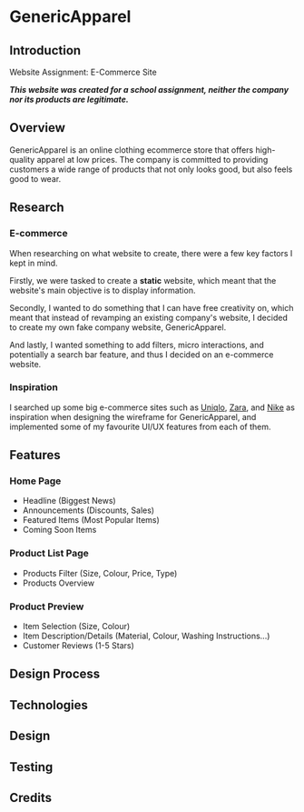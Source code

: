 # GenericApparel

## Introduction
Website Assignment: E-Commerce Site

***This website was created for a school assignment, neither the company nor its products are legitimate.***

## Overview
GenericApparel is an online clothing ecommerce store that offers high-quality apparel at low prices. The company is committed to providing customers a wide range of products that not only looks good, but also feels good to wear.

## Research

### E-commerce 
When researching on what website to create, there were a few key factors I kept in mind. 

Firstly, we were tasked to create a **static** website, which meant that the website's main objective is to display information.

Secondly, I wanted to do something that I can have free creativity on, which meant that instead of revamping an existing company's website, I decided to create my own fake company website, GenericApparel.

And lastly, I wanted something to add filters, micro interactions, and potentially a search bar feature, and thus I decided on an e-commerce website.

### Inspiration
I searched up some big e-commerce sites such as [Uniqlo](https://www.uniqlo.com/), [Zara](https://www.zara.com/), and [Nike](https://www.nike.com/) as inspiration when designing the wireframe for GenericApparel, and implemented some of my favourite UI/UX features from each of them.

## Features

### Home Page
- Headline (Biggest News)
- Announcements (Discounts, Sales)
- Featured Items (Most Popular Items)
- Coming Soon Items

### Product List Page
- Products Filter (Size, Colour, Price, Type)
- Products Overview

### Product Preview
- Item Selection (Size, Colour)
- Item Description/Details (Material, Colour, Washing Instructions...)
- Customer Reviews (1-5 Stars)

## Design Process

## Technologies

## Design

## Testing

## Credits